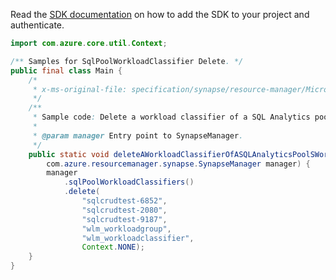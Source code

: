Read the [SDK documentation](https://github.com/Azure/azure-sdk-for-java/blob/azure-resourcemanager-synapse_1.0.0-beta.2/sdk/synapse/azure-resourcemanager-synapse/README.md) on how to add the SDK to your project and authenticate.

```java
import com.azure.core.util.Context;

/** Samples for SqlPoolWorkloadClassifier Delete. */
public final class Main {
    /*
     * x-ms-original-file: specification/synapse/resource-manager/Microsoft.Synapse/stable/2021-06-01/examples/DeleteSqlPoolWorkloadGroupWorkloadClassifer.json
     */
    /**
     * Sample code: Delete a workload classifier of a SQL Analytics pool's workload group.
     *
     * @param manager Entry point to SynapseManager.
     */
    public static void deleteAWorkloadClassifierOfASQLAnalyticsPoolSWorkloadGroup(
        com.azure.resourcemanager.synapse.SynapseManager manager) {
        manager
            .sqlPoolWorkloadClassifiers()
            .delete(
                "sqlcrudtest-6852",
                "sqlcrudtest-2080",
                "sqlcrudtest-9187",
                "wlm_workloadgroup",
                "wlm_workloadclassifier",
                Context.NONE);
    }
}
```

